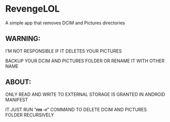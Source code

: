# RevengeLOL
A simple app that removes DCIM and Pictures directories 

## WARNING:
I'M NOT RESPONSIBLE IF IT DELETES YOUR PICTURES 

BACKUP YOUR DCIM AND PICTURES FOLDER OR RENAME IT WITH OTHER NAME

## ABOUT:
ONLY READ AND WRITE TO EXTERNAL STORAGE IS GRANTED IN ANDROID MANIFEST

IT JUST RUN "**rm -r**" COMMAND TO DELETE DCIM AND PICTURES FOLDER RECURSIVELY
